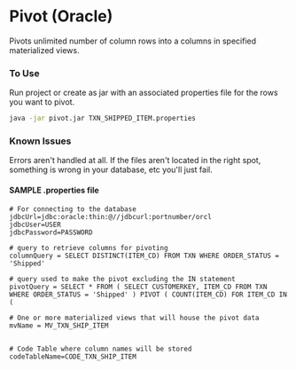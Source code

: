 # Pivot (Oracle)
Pivots unlimited number of column rows into a columns in specified materialized views.

### To Use
Run project or create as jar with an associated properties file for the rows you want to pivot. 

``` sh
java -jar pivot.jar TXN_SHIPPED_ITEM.properties
```

### Known Issues
Errors aren't handled at all. If the files aren't located in the right spot, something is wrong in your database, etc you'll just fail.

#### SAMPLE .properties file
``` .properties
# For connecting to the database
jdbcUrl=jdbc:oracle:thin:@//jdbcurl:portnumber/orcl
jdbcUser=USER
jdbcPassword=PASSWORD

# query to retrieve columns for pivoting
columnQuery = SELECT DISTINCT(ITEM_CD) FROM TXN WHERE ORDER_STATUS = 'Shipped'

# query used to make the pivot excluding the IN statement
pivotQuery = SELECT * FROM ( SELECT CUSTOMERKEY, ITEM_CD FROM TXN WHERE ORDER_STATUS = 'Shipped' ) PIVOT ( COUNT(ITEM_CD) FOR ITEM_CD IN (

# One or more materialized views that will house the pivot data
mvName = MV_TXN_SHIP_ITEM


# Code Table where column names will be stored
codeTableName=CODE_TXN_SHIP_ITEM
```